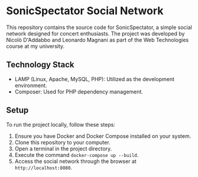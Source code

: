 # SonicSpectator Social Network

This repository contains the source code for SonicSpectator, a simple social network designed for concert enthusiasts.
The project was developed by Nicolò D'Addabbo and Leonardo Magnani as part of the Web Technologies course at my university.

## Technology Stack
  - LAMP (Linux, Apache, MySQL, PHP): Utilized as the development environment.
  - Composer: Used for PHP dependency management.

## Setup

To run the project locally, follow these steps:

  1. Ensure you have Docker and Docker Compose installed on your system.
  2. Clone this repository to your computer.
  3. Open a terminal in the project directory.
  4. Execute the command `docker-compose up --build`.
  5. Access the social network through the browser at `http://localhost:8080`.
